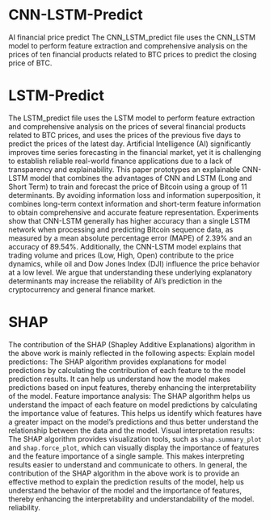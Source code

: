 # CNN-LSTM-Predict
AI financial price predict
The CNN_LSTM_predict file uses the CNN_LSTM model to perform feature extraction and comprehensive analysis on the prices of ten financial products related to BTC prices to predict the closing price of BTC.
# LSTM-Predict
The LSTM_predict file uses the LSTM model to perform feature extraction and comprehensive analysis on the prices of several financial products related to BTC prices, and uses the prices of the previous five days to predict the prices of the latest day.
Artificial Intelligence (AI) significantly improves time series forecasting in the financial market, yet it is challenging to establish reliable real-world finance applications due to a lack of transparency and explainability. This paper prototypes an explainable CNN-LSTM model that combines the advantages of CNN and LSTM (Long and Short Term) to train and forecast the price of Bitcoin using a group of 11 determinants. By avoiding information loss and information superposition, it combines long-term context information and short-term feature information to obtain comprehensive and accurate feature representation. Experiments show that CNN-LSTM generally has higher accuracy than a single LSTM network when processing and predicting Bitcoin sequence data, as measured by a mean absolute percentage error (MAPE) of 2.39% and an accuracy of 89.54%. Additionally, the CNN-LSTM model explains that trading volume and prices (Low, High, Open) contribute to the price dynamics, while oil and Dow Jones Index (DJI) influence the price behavior at a low level. We argue that understanding these underlying explanatory determinants may increase the reliability of AI’s prediction in the cryptocurrency and general finance market.
# SHAP
The contribution of the SHAP (Shapley Additive Explanations) algorithm in the above work is mainly reflected in the following aspects:
Explain model predictions: The SHAP algorithm provides explanations for model predictions by calculating the contribution of each feature to the model prediction results. It can help us understand how the model makes predictions based on input features, thereby enhancing the interpretability of the model.
 Feature importance analysis: The SHAP algorithm helps us understand the impact of each feature on model predictions by calculating the importance value of features. This helps us identify which features have a greater impact on the model’s predictions and thus better understand the relationship between the data and the model.  Visual interpretation results: The SHAP algorithm provides visualization tools, such as `shap.summary_plot` and `shap.force_plot`, which can visually display the importance of features and the feature importance of a single sample. This makes interpreting results easier to understand and communicate to others.
In general, the contribution of the SHAP algorithm in the above work is to provide an effective method to explain the prediction results of the model, help us understand the behavior of the model and the importance of features, thereby enhancing the interpretability and understandability of the model. reliability.
